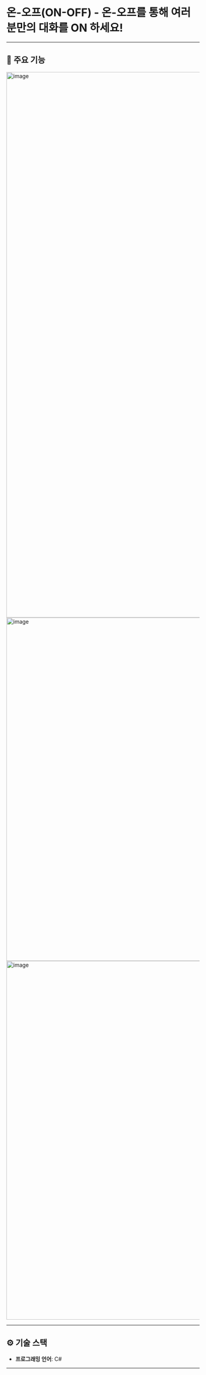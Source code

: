 # 온-오프(ON-OFF) - 온-오프를 통해 여러분만의 대화를 ON 하세요!

---

## 🌟 주요 기능

<img width="1422" alt="image" src="https://github.com/user-attachments/assets/9457f033-1560-4e9f-922a-5f2b64ea03a1" />
<img width="895" alt="image" src="https://github.com/user-attachments/assets/4a0be75d-a243-4b6a-b1a2-a2bd1b0f0232" />
<img width="935" alt="image" src="https://github.com/user-attachments/assets/f39953f0-480e-4d8c-af41-fcea61481d5c" />

---

## ⚙️ 기술 스택
- **프로그래밍 언어**: C#

---
